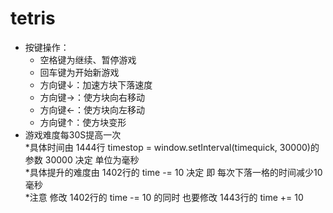 # tetris
* 按键操作：  
  * 空格键为继续、暂停游戏  
  * 回车键为开始新游戏  
  * 方向键↓：加速方块下落速度  
  * 方向键→：使方块向右移动  
  * 方向键←：使方块向左移动  
  * 方向键↑：使方块变形  
* 游戏难度每30S提高一次  
  *具体时间由 1444行 timestop = window.setInterval(timequick, 30000)的参数 30000 决定 单位为毫秒  
  *具体提升的难度由 1402行的 time -= 10 决定 即 每次下落一格的时间减少10 毫秒  
    *注意  修改 1402行的 time -= 10 的同时 也要修改 1443行的 time += 10
